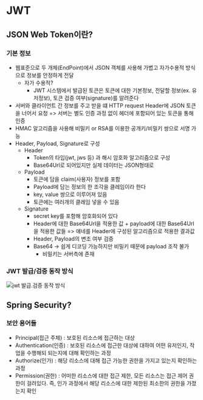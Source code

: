 # JWT



## JSON Web Token이란?

### 기본 정보

- 웹표준으로 두 개체(EndPoint)에서 JSON 객체를 사용해 가볍고 자가수용적 방식으로 정보를 안정하게 전달
  - 자가 수용적?
    - JWT 시스템에서 발급된 토큰은 토큰에 대한 기본정보, 전달할 정보(ex. 유저정보), 토큰 검증 여부(signature)를 알려준다
- 서버와 클라이언트 간 정보를 주고 받을 떄 HTTP request Header에  JSON 토큰을 너어서 요청 => 서버는 별도 인증 과정 없이 헤더에 포함되어 있는 토큰을 통해 인증
- HMAC 알고리즘을 사용해 비밀키 or RSA를 이용한 공개키/비밀키 쌍으로 서명 가능
- Header, Payload, Signature로 구성
  - Header
    - Token의 타입(jwt, jws 등) 과 해시 암호화 알고리즘으로 구성
    - Base64Url로 되어있지만 실제 데이터는 JSON형태로
  - Payload
    - 토큰에 담을 claim(사용자) 정보를 포함
    - Payload에 담는 정보의 한 조각을 클레임이라 한다
    - key, value 쌍으로 이루어져 있음
    - 토큰에는 여러개의 클레임 넣을 수 있음
  - Signature
    - secret key를 포함해 암호화되어 있다
    - Header에 대한 Base64Url을 적용한 값 + payload에 대한 Base64Url을 적용한 값들 => 얘네를 Header에 구성된 알고리즘으로 적용한 결과값
    - Header, Payload의 변조 여부 검증
    - Base64 -> 쉽게 디코딩 가능하지만 비밀키 때문에 payload 조작 불가
      - 비밀키는 서버측에 존재



### JWT 발급/검증 동작 방식

![jwt 발급.검증 동작 방식](https://user-images.githubusercontent.com/41468004/127089069-e127a6b8-df72-4fd9-a46d-713a3a2e2bca.png)

## Spring Security?



### 보안 용어들

- Principal(접근 주체) : 보호된 리소스에 접근하는 대상
- Authentication(인증) : 보호된 리소스에 접근한 대상에 대하여 어떤 유저인지, 작업을 수행해되 되는지에 대해 확인하는 과정
- Authorize(인가) : 해당 리소스에 대해 접근 가능한 권한을 가지고 있는지 확인하는 과정
- Permission(권한) : 어떠한 리소스에 대한 접근 제한, 모든 리소스는 접근 제어 권한이 걸려있다. 즉, 인가 과정에서 해당 리소스에 대한 제한된 최소한의 권한을 가졌는지 확인
